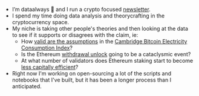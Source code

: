 - I’m dataalways 👋 and I run a crypto focused [newsletter](https://dataalways.substack.com).
- I spend my time doing data analysis and theorycrafting in the cryptocurrency space.
- My niche is taking other people's theories and then looking at the data to see if it supports or disagrees with the claim, ie: 
  -  How [valid are the assumptions](https://github.com/dataalways/energy-adjusted-cbeci) in the [Cambridge Bitcoin Electricity Consumption Index](https://ccaf.io/cbeci/index)? 
  -  Is the Ethereum [withdrawal unlock](https://dataalways.substack.com/p/ethereum-validator-withdrawals) going to be a cataclysmic event? 
  -  At what number of validators does Ethereum staking start to become [less capitally efficient](https://dataalways.substack.com/p/staking-yield-and-ratios)? 
- Right now I'm working on open-sourcing a lot of the scripts and notebooks that I've built, but it has been a longer process than I anticipated.
